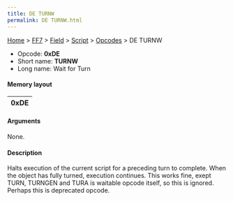 ```yaml
---
title: DE TURNW
permalink: DE TURNW.html
---
```


[Home](../../../../Main%20Page.md) > [FF7](../../../../FF7.md) > [Field](../../../Field.md) > [Script](../../Script.md) > [Opcodes](../Opcodes.md) > DE TURNW

-   Opcode: **0xDE**
-   Short name: **TURNW**
-   Long name: Wait for Turn

#### Memory layout

| 0xDE |
|------|

#### Arguments

None.

#### Description

Halts execution of the current script for a preceding turn to complete.
When the object has fully turned, execution continues. This works fine,
exept TURN, TURNGEN and TURA is waitable opcode itself, so this is
ignored. Perhaps this is deprecated opcode.
